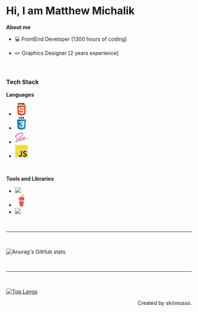 <h1 align="left">Hi, I am Matthew Michalik</h1>

**About me**

- 💻 FrontEnd Developer [1300 hours of coding]

- ✏️ Graphics Designer [2 years experience]

<br>

<h3>Tech Stack</h3>

**Languages**

 - <img src="https://raw.githubusercontent.com/devicons/devicon/master/icons/html5/html5-original-wordmark.svg" height="35"/>
 - <img src="https://raw.githubusercontent.com/devicons/devicon/master/icons/css3/css3-original-wordmark.svg" height="35"/>
 - <img src="https://raw.githubusercontent.com/devicons/devicon/master/icons/sass/sass-original.svg" height="35"/>
 - <img src="https://raw.githubusercontent.com/devicons/devicon/master/icons/javascript/javascript-original.svg" height="35"/>
 
 <br>
 
 **Tools and Libraries**
 
 - <img src="https://www.vectorlogo.zone/logos/git-scm/git-scm-icon.svg" height="35"/>
 - <img src="https://raw.githubusercontent.com/devicons/devicon/master/icons/gulp/gulp-plain.svg" height="35"/>
 - <img src="https://www.vectorlogo.zone/logos/tailwindcss/tailwindcss-icon.svg" height="35"/>

 <br>
 
 ---
 
 <br>
 
![Anurag's GitHub stats](https://github-readme-stats.vercel.app/api?username=skrimusss&show_icons=true)
  
 <br>
  
---

<br>

[![Top Langs](https://github-readme-stats.vercel.app/api/top-langs/?username=skrimusss&layout=compact)](https://github.com/anuraghazra/github-readme-stats)

<p align="right"> Created by skrimusss. </p>
